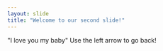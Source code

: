 ```yaml
---
layout: slide
title: "Welcome to our second slide!"
---
```

"I love you my baby"
Use the left arrow to go back!
